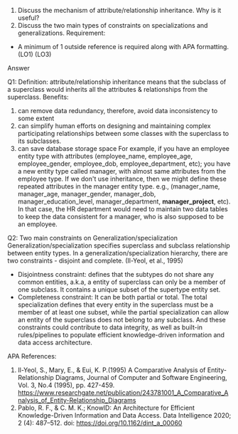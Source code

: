 1. Discuss the mechanism of attribute/relationship inheritance. Why is it useful? 
2. Discuss the two main types of constraints on specializations and generalizations. 
Requirement: 
* A minimum of 1 outside reference is required along with APA formatting. (LO1) (LO3)

Answer

Q1: Definition:
attribute/relationship inheritance means that the subclass of a superclass would inherits all the attributes & relationships from the superclass.
Benefits:
1. can remove data redundancy, therefore, avoid data inconsistency to some extent
2. can simplify human efforts on designing and maintaining complex participating relationships between some classes with the superclass to its subclasses.
3. can save database storage space
For example, if you have an employee entity type with attributes (employee_name, employee_age, employee_gender, employee_dob, employee_department, etc);
you have a new entity type called manager, with almost same attributes from the employee type. If we don't use inheritance, then we might define these repeated attributes in the manager entity type.
 e.g., (manager_name, manager_age, manager_gender, manager_dob, manager_education_level, manager_department, **manager_project**, etc). In that case, the HR department would need to
maintain two data tables to keep the data consistent for a manager, who is also supposed to be an employee.

Q2: Two main constraints on Generalization/specialization
Generalization/specialization specifies superclass and subclass relationship between entity types. In a generalization/specialization hierarchy, there are two constraints - disjoint and complete. (Il-Yeol, et al., 1995)
* Disjointness constraint: defines that the subtypes do not share any common entities, a.k.a, a entity of superclass can only be a member of one subclass. It contains a unique subset of the supertype entity set.
* Completeness constraint: It can be both partial or total. The total specialization defines that every entity in the superclass must be a member of at least one subset, while the partial specialization can allow an entity of the superclass does not belong to any subclass.
And these constraints could contribute to data integrity, as well as built-in rules/pipelines to populate efficient knowledge-driven information and data access architecture.

APA References:
1. Il-Yeol, S., Mary, E., & Eui, K. P.(1995) A Comparative Analysis of Entity-Relationship Diagrams, Journal of Computer and Software Engineering, Vol. 3, No.4 (1995), pp. 427-459. https://www.researchgate.net/publication/243781001_A_Comparative_Analysis_of_Entity-Relationship_Diagrams
2. Pablo, R. F., & C. M. K.; KnowID: An Architecture for Efficient Knowledge-Driven Information and Data Access. Data Intelligence 2020; 2 (4): 487–512. doi: https://doi.org/10.1162/dint_a_00060
